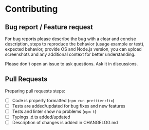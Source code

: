 # Contributing

## Bug report / Feature request

For bug reports please describe the bug with a clear and concise description,
steps to reproduce the behavior (usage example or test), expected behavior,
provide OS and Node.js version, you can upload screenshots and any additional
context for better understanding.

Please don't open an issue to ask questions. Ask it in discussions.

## Pull Requests

Preparing pull requests steps:

- [ ] Code is properly formatted (`npm run prettier:fix`)
- [ ] Tests are added/updated for bug fixes and new features
- [ ] Tests and linter show no problems (`npm t`)
- [ ] Typings .d.ts added/updated
- [ ] Description of changes is added in CHANGELOG.md
